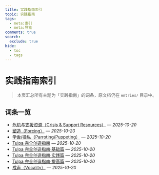 ```yaml
---
title: 实践指南索引
topic: 实践指南
tags:
  - meta:索引
  - meta:导览
comments: true
search:
  exclude: true
hide:
  - toc
  - tags
---
```


# 实践指南索引

> 本页汇总所有主题为「实践指南」的词条，原文档仍在 `entries/` 目录中。

## 词条一览

- [危机与支援资源（Crisis & Support Resources）](../entries/Crisis-And-Support-Resources.md) — *2025-10-20*
- [塑造（Forcing）](../entries/Forcing.md) — *2025-10-20*
- [学舌/操纵（Parroting/Puppeting）](../entries/Parroting-Puppeting.md) — *2025-10-20*
- [Tulpa 完全创造指南](../entries/Tulpa-Guide-0.md) — *2025-10-20*
- [Tulpa 完全创造指南·基础篇](../entries/Tulpa-Guide-1.md) — *2025-10-20*
- [Tulpa 完全创造指南·实践篇](../entries/Tulpa-Guide-2.md) — *2025-10-20*
- [Tulpa 完全创造指南·提高篇](../entries/Tulpa-Guide-3.md) — *2025-10-20*
- [成声（Vocality）](../entries/Vocality.md) — *2025-10-20*
